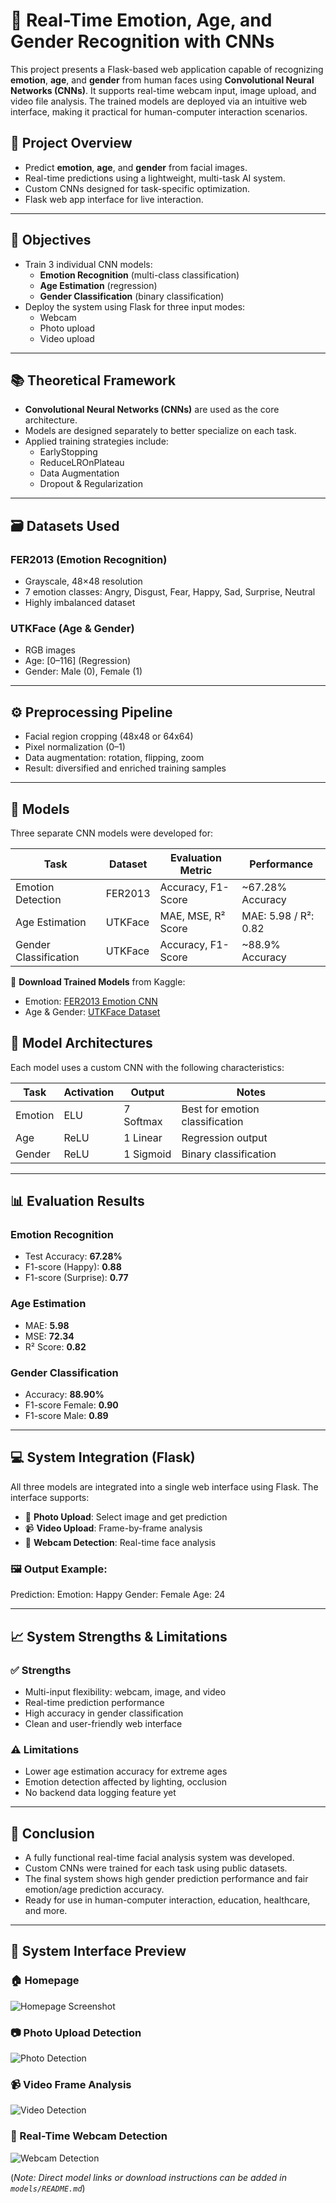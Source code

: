 
# 👤 Real-Time Emotion, Age, and Gender Recognition with CNNs

This project presents a Flask-based web application capable of recognizing **emotion**, **age**, and **gender** from human faces using **Convolutional Neural Networks (CNNs)**. It supports real-time webcam input, image upload, and video file analysis. The trained models are deployed via an intuitive web interface, making it practical for human-computer interaction scenarios.


## 🧠 Project Overview

- Predict **emotion**, **age**, and **gender** from facial images.
- Real-time predictions using a lightweight, multi-task AI system.
- Custom CNNs designed for task-specific optimization.
- Flask web app interface for live interaction.

---

## 🎯 Objectives

- Train 3 individual CNN models:
  - **Emotion Recognition** (multi-class classification)
  - **Age Estimation** (regression)
  - **Gender Classification** (binary classification)
- Deploy the system using Flask for three input modes:
  - Webcam
  - Photo upload
  - Video upload

---

## 📚 Theoretical Framework

- **Convolutional Neural Networks (CNNs)** are used as the core architecture.
- Models are designed separately to better specialize on each task.
- Applied training strategies include:
  - EarlyStopping
  - ReduceLROnPlateau
  - Data Augmentation
  - Dropout & Regularization

---

## 🗃️ Datasets Used

### FER2013 (Emotion Recognition)
- Grayscale, 48×48 resolution
- 7 emotion classes: Angry, Disgust, Fear, Happy, Sad, Surprise, Neutral  
- Highly imbalanced dataset  

### UTKFace (Age & Gender)
- RGB images
- Age: [0–116] (Regression)
- Gender: Male (0), Female (1)

---

## ⚙️ Preprocessing Pipeline

- Facial region cropping (48x48 or 64x64)
- Pixel normalization (0–1)
- Data augmentation: rotation, flipping, zoom
- Result: diversified and enriched training samples

---
## 🧠 Models

Three separate CNN models were developed for:

| Task                | Dataset    | Evaluation Metric    | Performance            |
|---------------------|------------|-----------------------|------------------------|
| Emotion Detection   | FER2013    | Accuracy, F1-Score    | ~67.28% Accuracy       |
| Age Estimation      | UTKFace    | MAE, MSE, R² Score    | MAE: 5.98 / R²: 0.82   |
| Gender Classification | UTKFace  | Accuracy, F1-Score    | ~88.9% Accuracy        |

🧩 **Download Trained Models** from Kaggle:

- Emotion: [FER2013 Emotion CNN](https://www.kaggle.com/datasets/msambare/fer2013)
- Age & Gender: [UTKFace Dataset](https://susanqq.github.io/UTKFace/)


## 🧱 Model Architectures

Each model uses a custom CNN with the following characteristics:

| Task | Activation | Output | Notes |
|------|------------|--------|-------|
| Emotion | ELU | 7 Softmax | Best for emotion classification |
| Age | ReLU | 1 Linear | Regression output |
| Gender | ReLU | 1 Sigmoid | Binary classification |

---

## 📊 Evaluation Results

### Emotion Recognition
- Test Accuracy: **67.28%**
- F1-score (Happy): **0.88**
- F1-score (Surprise): **0.77**

### Age Estimation
- MAE: **5.98**
- MSE: **72.34**
- R² Score: **0.82**

### Gender Classification
- Accuracy: **88.90%**
- F1-score Female: **0.90**
- F1-score Male: **0.89**

---

## 💻 System Integration (Flask)

All three models are integrated into a single web interface using Flask. The interface supports:

- 📸 **Photo Upload**: Select image and get prediction
- 📹 **Video Upload**: Frame-by-frame analysis
- 🎥 **Webcam Detection**: Real-time face analysis

### 🖼 Output Example:
Prediction:
Emotion: Happy
Gender: Female
Age: 24


---

## 📈 System Strengths & Limitations

### ✅ Strengths
- Multi-input flexibility: webcam, image, and video
- Real-time prediction performance
- High accuracy in gender classification
- Clean and user-friendly web interface

### ⚠️ Limitations
- Lower age estimation accuracy for extreme ages
- Emotion detection affected by lighting, occlusion
- No backend data logging feature yet

---

## 🏁 Conclusion

- A fully functional real-time facial analysis system was developed.
- Custom CNNs were trained for each task using public datasets.
- The final system shows high gender prediction performance and fair emotion/age prediction accuracy.
- Ready for use in human-computer interaction, education, healthcare, and more.

---



## 📸 System Interface Preview

### 🏠 Homepage

![Homepage Screenshot](images/homepage.png)

### 📷 Photo Upload Detection

![Photo Detection](images/photo_detection.png)

### 📹 Video Frame Analysis

![Video Detection](images/video_detection.png)

### 🎥 Real-Time Webcam Detection

![Webcam Detection](images/webcam_detection.png)



(*Note: Direct model links or download instructions can be added in `models/README.md`*)

